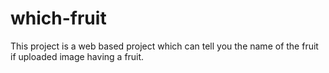 # which-fruit
This project is a web based project which can tell you the name of the fruit if uploaded image having a fruit.

